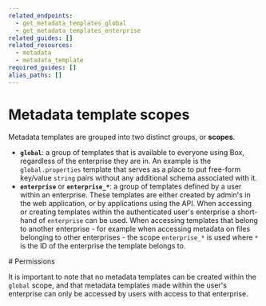 ```yaml
---
related_endpoints:
  - get_metadata_templates_global
  - get_metadata_templates_enterprise
related_guides: []
related_resources:
  - metadata
  - metadata_template
required_guides: []
alias_paths: []
---
```


# Metadata template scopes

Metadata templates are grouped into two distinct groups, or **scopes**.

* **`global`**: a group of templates that is available to everyone using Box, regardless of the enterprise they are in. An example is the `global.properties` template that serves as a place to put free-form key/value `string` pairs without any additional schema associated with it.
* **`enterprise`** or **`enterprise_*`**: a group of templates defined by a user within an enterprise. These templates are either created by admin's in the web application, or by applications using the API. When accessing or creating templates within the authenticated user's enterprise a short-hand of `enterprise` can be used. When accessing templates that belong to another enterprise - for example when accessing metadata on files belonging to other enterprises - the scope `enterprise_*` is used where `*` is the ID of the enterprise the template belongs to.

<Message warning>
  # Permissions

  It is important to note that no metadata templates can be created within the
  `global` scope, and that metadata templates made within the user's enterprise
  can only be accessed by users with access to that enterprise.
</Message>
